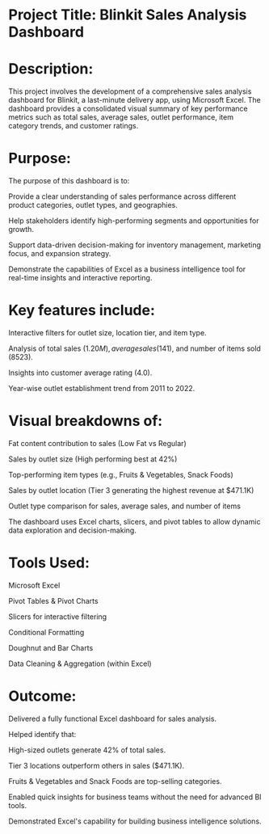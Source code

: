 # Project Title: Blinkit Sales Analysis Dashboard

# Description:
This project involves the development of a comprehensive sales analysis dashboard for Blinkit, a last-minute delivery app, using Microsoft Excel. The dashboard provides a consolidated visual summary of key performance metrics such as total sales, average sales, outlet performance, item category trends, and customer ratings.

# Purpose:
The purpose of this dashboard is to:

Provide a clear understanding of sales performance across different product categories, outlet types, and geographies.

Help stakeholders identify high-performing segments and opportunities for growth.

Support data-driven decision-making for inventory management, marketing focus, and expansion strategy.

Demonstrate the capabilities of Excel as a business intelligence tool for real-time insights and interactive reporting.

# Key features include:

Interactive filters for outlet size, location tier, and item type.

Analysis of total sales ($1.20M), average sales ($141), and number of items sold (8523).

Insights into customer average rating (4.0).

Year-wise outlet establishment trend from 2011 to 2022.

 # Visual breakdowns of:

Fat content contribution to sales (Low Fat vs Regular)

Sales by outlet size (High performing best at 42%)

Top-performing item types (e.g., Fruits & Vegetables, Snack Foods)

Sales by outlet location (Tier 3 generating the highest revenue at $471.1K)

Outlet type comparison for sales, average sales, and number of items

The dashboard uses Excel charts, slicers, and pivot tables to allow dynamic data exploration and decision-making.

# Tools Used:
Microsoft Excel

Pivot Tables & Pivot Charts

Slicers for interactive filtering

Conditional Formatting

Doughnut and Bar Charts

Data Cleaning & Aggregation (within Excel)

# Outcome:
Delivered a fully functional Excel dashboard for sales analysis.

Helped identify that:

High-sized outlets generate 42% of total sales.

Tier 3 locations outperform others in sales ($471.1K).

Fruits & Vegetables and Snack Foods are top-selling categories.

Enabled quick insights for business teams without the need for advanced BI tools.

Demonstrated Excel's capability for building business intelligence solutions.



